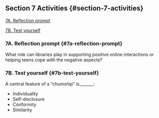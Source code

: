## Section 7 Activities {#section-7-activities}

[7A. Reflection prompt](#7a-reflection-prompt)

[7B. Test yourself](#7b-test-yourself)

### 7A. Reflection prompt {#7a-reflection-prompt}

What role can libraries play in supporting positive online interactions or helping teens cope with the negative aspects?

### 7B. Test yourself {#7b-test-yourself}

A central feature of a “chumship” is_______:

*   Individuality
*   Self-disclosure
*   Conformity
*   Similarity